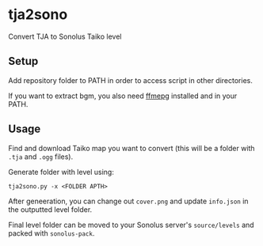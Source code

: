 # tja2sono

Convert TJA to Sonolus Taiko level

## Setup

Add repository folder to PATH in order to access script in other directories.

If you want to extract bgm, you also need [ffmepg](https://ffmpeg.org/) installed and in your PATH.

## Usage

Find and download Taiko map you want to convert (this will be a folder with `.tja` and `.ogg` files).

Generate folder with level using:
```
tja2sono.py -x <FOLDER APTH>
```

After geneeration, you can change out `cover.png` and update `info.json` in the outputted level folder.

Final level folder can be moved to your Sonolus server's `source/levels` and packed with `sonolus-pack`.